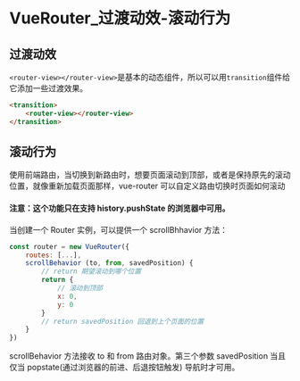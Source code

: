 # VueRouter_过渡动效-滚动行为
## 过渡动效
`<router-view></router-view>`是基本的动态组件，所以可以用`transition`组件给它添加一些过渡效果。
```html
<transition>
    <router-view></router-view>
</transition>
```

## 滚动行为
使用前端路由，当切换到新路由时，想要页面滚动到顶部，或者是保持原先的滚动位置，就像重新加载页面那样，vue-router 可以自定义路由切换时页面如何滚动
#### 注意：这个功能只在支持 history.pushState 的浏览器中可用。
当创建一个 Router 实例，可以提供一个 scrollBhhavior 方法：
```js
const router = new VueRouter({
    routes: [...],
    scrollBehavior (to, from, savedPosition) {
        // return 期望滚动到哪个位置
        return {
            // 滚动到顶部
            x: 0,
            y: 0
        }
        // return savedPosition 回退到上个页面的位置
    }
})
```
scrollBehavior 方法接收 to 和 from 路由对象。第三个参数 savedPosition 当且仅当 popstate(通过浏览器的前进、后退按钮触发) 导航时才可用。